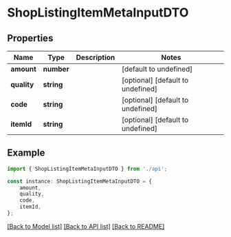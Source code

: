 # ShopListingItemMetaInputDTO


## Properties

Name | Type | Description | Notes
------------ | ------------- | ------------- | -------------
**amount** | **number** |  | [default to undefined]
**quality** | **string** |  | [optional] [default to undefined]
**code** | **string** |  | [optional] [default to undefined]
**itemId** | **string** |  | [optional] [default to undefined]

## Example

```typescript
import { ShopListingItemMetaInputDTO } from './api';

const instance: ShopListingItemMetaInputDTO = {
    amount,
    quality,
    code,
    itemId,
};
```

[[Back to Model list]](../README.md#documentation-for-models) [[Back to API list]](../README.md#documentation-for-api-endpoints) [[Back to README]](../README.md)
